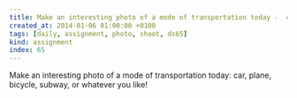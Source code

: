 ```yaml
---
title: Make an interesting photo of a mode of transportation today -  car, plane, bicycle, subway, or whatever you like!
created_at: 2014-01-06 01:00:00 +0100
tags: [daily, assignment, photo, shoot, ds65]
kind: assignment
index: 65
---
```


Make an interesting photo of a mode of transportation today: car, plane, bicycle, subway, or whatever you like!
